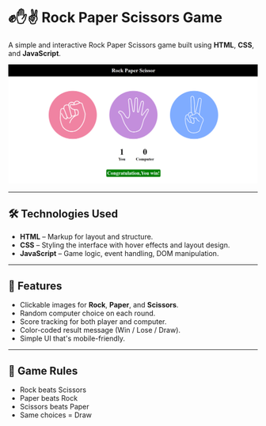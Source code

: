 # ✊✋✌️ Rock Paper Scissors Game

A simple and interactive Rock Paper Scissors game built using **HTML**, **CSS**, and **JavaScript**.

![img alt](https://github.com/rushi7077/Rock-Paper-Scissor/blob/main/RockPaperScissorfinallook.png?raw=true)

---

## 🛠️ Technologies Used

- **HTML** – Markup for layout and structure.
- **CSS** – Styling the interface with hover effects and layout design.
- **JavaScript** – Game logic, event handling, DOM manipulation.

---

## 🚀 Features

- Clickable images for **Rock**, **Paper**, and **Scissors**.
- Random computer choice on each round.
- Score tracking for both player and computer.
- Color-coded result message (Win / Lose / Draw).
- Simple UI that's mobile-friendly.

---

## 🧠 Game Rules

- Rock beats Scissors  
- Paper beats Rock  
- Scissors beats Paper  
- Same choices = Draw
